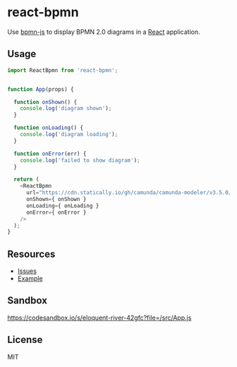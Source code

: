 # react-bpmn

Use [bpmn-js](https://github.com/bpmn-io/bpmn-js) to display BPMN 2.0 diagrams in a [React](https://reactjs.org/) application.


## Usage

```javascript
import ReactBpmn from 'react-bpmn';


function App(props) {

  function onShown() {
    console.log('diagram shown');
  }

  function onLoading() {
    console.log('diagram loading');
  }

  function onError(err) {
    console.log('failed to show diagram');
  }

  return (
    <ReactBpmn
      url="https://cdn.statically.io/gh/camunda/camunda-modeler/v3.5.0/resources/diagram/simple.bpmn" //also accepts path to file
      onShown={ onShown }
      onLoading={ onLoading }
      onError={ onError }
    />
  );
}
```


## Resources

* [Issues](https://github.com/bpmn-io/react-bpmn/issues)
* [Example](./example)

## Sandbox 
https://codesandbox.io/s/eloquent-river-42gfc?file=/src/App.js


## License

MIT
